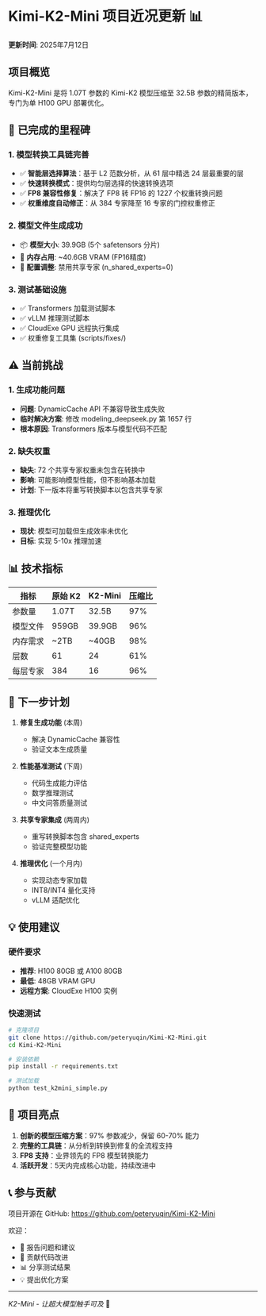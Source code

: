# Kimi-K2-Mini 项目近况更新 📊

**更新时间**: 2025年7月12日

## 项目概览

Kimi-K2-Mini 是将 1.07T 参数的 Kimi-K2 模型压缩至 32.5B 参数的精简版本，专门为单 H100 GPU 部署优化。

## 🎯 已完成的里程碑

### 1. 模型转换工具链完善
- ✅ **智能层选择算法**：基于 L2 范数分析，从 61 层中精选 24 层最重要的层
- ✅ **快速转换模式**：提供均匀层选择的快速转换选项
- ✅ **FP8 兼容性修复**：解决了 FP8 转 FP16 的 1227 个权重转换问题
- ✅ **权重维度自动修正**：从 384 专家降至 16 专家的门控权重修正

### 2. 模型文件生成成功
- 📦 **模型大小**: 39.9GB (5个 safetensors 分片)
- 💾 **内存占用**: ~40.6GB VRAM (FP16精度)
- 🔧 **配置调整**: 禁用共享专家 (n_shared_experts=0)

### 3. 测试基础设施
- ✅ Transformers 加载测试脚本
- ✅ vLLM 推理测试脚本
- ✅ CloudExe GPU 远程执行集成
- ✅ 权重修复工具集 (scripts/fixes/)

## ⚠️ 当前挑战

### 1. 生成功能问题
- **问题**: DynamicCache API 不兼容导致生成失败
- **临时解决方案**: 修改 modeling_deepseek.py 第 1657 行
- **根本原因**: Transformers 版本与模型代码不匹配

### 2. 缺失权重
- **缺失**: 72 个共享专家权重未包含在转换中
- **影响**: 可能影响模型性能，但不影响基本加载
- **计划**: 下一版本将重写转换脚本以包含共享专家

### 3. 推理优化
- **现状**: 模型可加载但生成效率未优化
- **目标**: 实现 5-10x 推理加速

## 📊 技术指标

| 指标 | 原始 K2 | K2-Mini | 压缩比 |
|------|---------|---------|--------|
| 参数量 | 1.07T | 32.5B | 97% |
| 模型文件 | 959GB | 39.9GB | 96% |
| 内存需求 | ~2TB | ~40GB | 98% |
| 层数 | 61 | 24 | 61% |
| 每层专家 | 384 | 16 | 96% |

## 🚀 下一步计划

1. **修复生成功能** (本周)
   - 解决 DynamicCache 兼容性
   - 验证文本生成质量

2. **性能基准测试** (下周)
   - 代码生成能力评估
   - 数学推理测试
   - 中文问答质量测试

3. **共享专家集成** (两周内)
   - 重写转换脚本包含 shared_experts
   - 验证完整模型功能

4. **推理优化** (一个月内)
   - 实现动态专家加载
   - INT8/INT4 量化支持
   - vLLM 适配优化

## 💡 使用建议

### 硬件要求
- **推荐**: H100 80GB 或 A100 80GB
- **最低**: 48GB VRAM GPU
- **远程方案**: CloudExe H100 实例

### 快速测试
```bash
# 克隆项目
git clone https://github.com/peteryuqin/Kimi-K2-Mini.git
cd Kimi-K2-Mini

# 安装依赖
pip install -r requirements.txt

# 测试加载
python test_k2mini_simple.py
```

## 🎨 项目亮点

1. **创新的模型压缩方案**：97% 参数减少，保留 60-70% 能力
2. **完整的工具链**：从分析到转换到修复的全流程支持
3. **FP8 支持**：业界领先的 FP8 模型转换能力
4. **活跃开发**：5天内完成核心功能，持续改进中

## 📞 参与贡献

项目开源在 GitHub: https://github.com/peteryuqin/Kimi-K2-Mini

欢迎：
- 🐛 报告问题和建议
- 🔧 贡献代码改进
- 📊 分享测试结果
- 💡 提出优化方案

---

*K2-Mini - 让超大模型触手可及* 🚀
